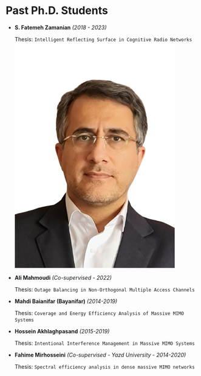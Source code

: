 # **Past Ph.D. Students**

- **S. Fatemeh Zamanian**
  *(2018 - 2023)*
  
  Thesis: ```Intelligent Reflecting Surface in Cognitive Radio Networks```
  ![Image one](Razavizadeh.png)

- **Ali Mahmoudi**
  *(Co-supervised - 2022)*

  Thesis: ```Outage Balancing in Non-Orthogonal Multiple Access Channels```

- **Mahdi Baianifar (Bayanifar)**
  *(2014-2019)*

  Thesis: ```Coverage and Energy Efficiency Analysis of Massive MIMO Systems```

- **Hossein Akhlaghpasand**
  *(2015-2019)*

  Thesis: ```Intentional Interference Management in Massive MIMO Systems```

- **Fahime Mirhosseini**
  *(Co-supervised - Yazd University - 2014-2020)*
  
  Thesis: ```Spectral efficiency analysis in dense massive MIMO networks```

